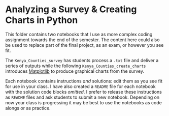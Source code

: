 # **Analyzing a Survey & Creating Charts in Python**
This folder contains two notebooks that I use as more complex coding assignment towards the end of the semester. The content here could also be used to replace part of the final project, as an exam, or however you see fit.

The `Kenya_Counties_survey` has students process a `.txt` file and deliver a series of outputs while the following `Kenya_Counties_create_charts` introduces [Matplotlib](https://matplotlib.org/) to produce graphical charts from the survey.

Each notebook contains instructions *and* solutions: edit them as you see fit for use in your class. I have also created a `README` file for each notebook with the solution code blocks *omitted*. I prefer to release these instructions as `README` files and ask students to submit a new notebook. Depending on now your class is progressing it may be best to use the notebooks as code alongs or as practice.
